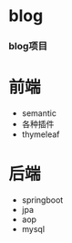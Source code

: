 # blog
### blog项目
# 前端
  * semantic
  * 各种插件
  * thymeleaf
# 后端
  * springboot
  * jpa
  * aop
  * mysql

